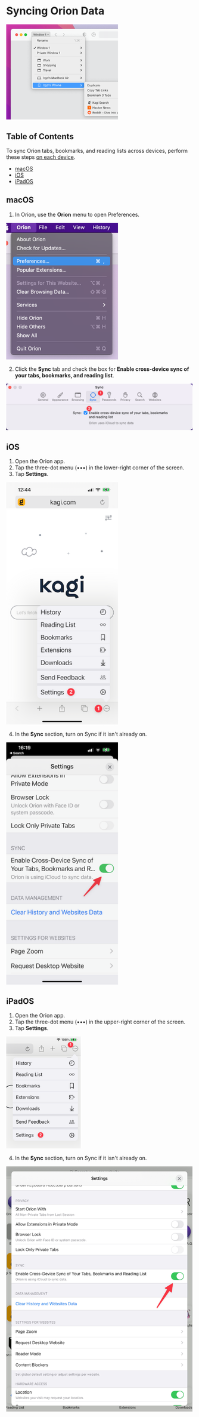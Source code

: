# Syncing Orion Data

<img src="media/macos_sync_example.png" width="300" alt="macOS Syncing Example"><br />

## Table of Contents

To sync Orion tabs, bookmarks, and reading lists across devices, perform these steps <u>on each device</u>.

- [macOS](#syncing_macos)
- [iOS](#syncing_ios)
- [iPadOS](#syncing_ipados)

<a name="syncing_macos"></a>
## macOS

1. In Orion, use the **Orion** menu to open Preferences.

<img src="media/macos_orion_prefs_menu.png" width="300" alt="Open Orion Preferences"><br />

2. Click the **Sync** tab and check the box for **Enable cross-device sync of your tabs, bookmarks, and reading list**.

<img src="media/macos_orion_sync_tab.png" width="500" alt="Orion Sync Tab"><br />

<a name="syncing_ios"></a>
## iOS

1. Open the Orion app.
2. Tap the three-dot menu (•••) in the lower-right corner of the screen.
3. Tap **Settings**.

<img src="media/ios_settings.png" width="300" alt="iOS iCloud Settings"><br />

4. In the **Sync** section, turn on Sync if it isn't already on.

<img src="media/ios_sync_settings.png" width="300" alt="iOS iCloud Settings"><br />

<a name="syncing_ipados"></a>
## iPadOS

1. Open the Orion app.
2. Tap the three-dot menu (•••) in the upper-right corner of the screen.
3. Tap **Settings**.

<img src="media/ipados_settings.png" width="200" alt="ipadOS Settings"><br />

4. In the **Sync** section, turn on Sync if it isn't already on.

<img src="media/ipados_sync_settings.png" width="500" alt="iPadOS Orion Sync Settings"><br />